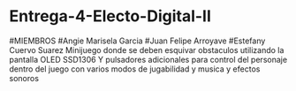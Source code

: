 # Entrega-4-Electo-Digital-II
#MIEMBROS #Angie Marisela Garcia #Juan Felipe Arroyave #Estefany Cuervo Suarez 
Minijuego donde se deben esquivar obstaculos utilizando la pantalla OLED SSD1306 Y pulsadores adicionales para control del personaje dentro del juego con varios modos de jugabilidad y musica y efectos sonoros
